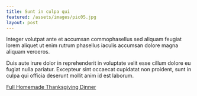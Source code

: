 ```yaml
---
title: Sunt in culpa qui
featured: /assets/images/pic05.jpg
layout: post
---
```


<p>Integer volutpat ante et accumsan commophasellus sed aliquam feugiat lorem aliquet ut enim rutrum phasellus iaculis accumsan dolore magna aliquam veroeros.</p>
<p>Duis aute irure dolor in reprehenderit in voluptate velit esse cillum dolore eu fugiat nulla pariatur. Excepteur sint occaecat cupidatat non proident, sunt in culpa qui officia deserunt mollit anim id est laborum.</p>

<a class="embedly-card" href="https://500px.com/photo/127469533/full-homemade-thanksgiving-dinner-by-brent-hofacker">Full Homemade Thanksgiving Dinner</a>
<script async src="//cdn.embedly.com/widgets/platform.js" charset="UTF-8"></script>